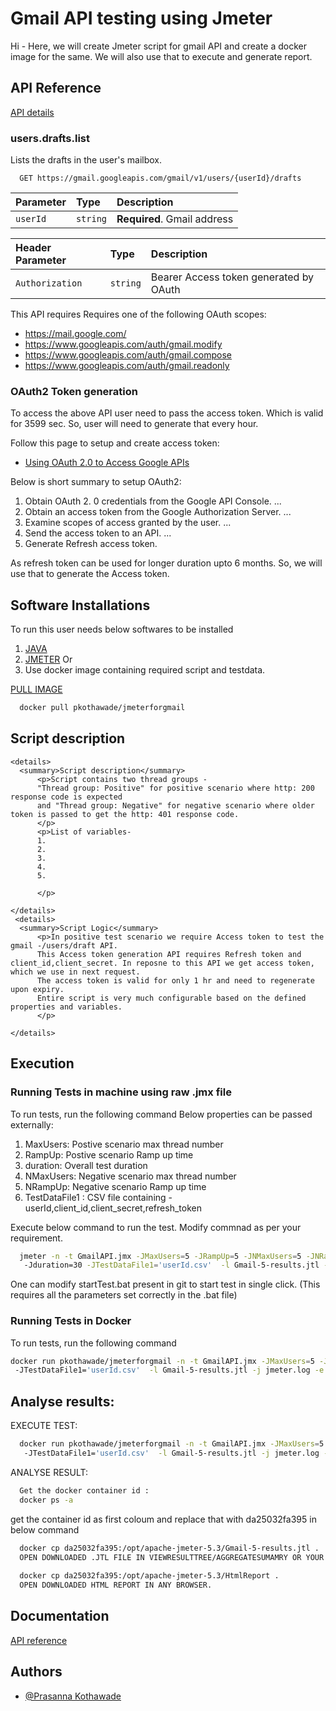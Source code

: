 
#  Gmail API testing using Jmeter

Hi - Here, we will create Jmeter script for gmail API and create a docker image for the same. We will also use that to execute and generate report.



## API Reference

[API details](https://developers.google.com/gmail/api/reference/rest/v1/users.drafts/list)

###  users.drafts.list 
Lists the drafts in the user's mailbox.
```http
  GET https://gmail.googleapis.com/gmail/v1/users/{userId}/drafts
```

| Parameter | Type     | Description                |
| :-------- | :------- | :------------------------- |
| `userId` | `string` | **Required**. Gmail address|


| Header Parameter | Type     | Description                |
| :-------- | :------- | :------------------------- |
| `Authorization` | `string` |Bearer Access token generated by OAuth|

This API requires Requires one of the following OAuth scopes:
* https://mail.google.com/
* https://www.googleapis.com/auth/gmail.modify
* https://www.googleapis.com/auth/gmail.compose
* https://www.googleapis.com/auth/gmail.readonly

### OAuth2 Token generation
To access the above API user need to pass the access token. Which is valid for 3599 sec. So, user will need to generate that every hour. 

Follow this page to setup and create access token:
* [Using OAuth 2.0 to Access Google APIs](https://developers.google.com/identity/protocols/oauth2)

Below is short summary to setup OAuth2: 
  1. Obtain OAuth 2. 0 credentials from the Google API Console. ...
  2. Obtain an access token from the Google Authorization Server. ...
  3. Examine scopes of access granted by the user. ...
  4. Send the access token to an API. ...
  5. Generate Refresh access token.
  
  As refresh token can be used for longer duration upto 6 months. So, we will use that to generate the Access token. 
  
## Software Installations

To run this user needs below softwares to be installed
1. [JAVA](https://positive-stud.medium.com/step-by-step-guide-to-install-java-on-windows-pc-c85e7778c14c) 
2. [JMETER](https://www.guru99.com/guide-to-install-jmeter.html)
Or 
1. Use docker image containing required script and testdata.  

 [PULL IMAGE](https://hub.docker.com/r/pkothawade/jmeterforgmail)
```bash
  docker pull pkothawade/jmeterforgmail
```

## Script description
    <details>
      <summary>Script description</summary>
          <p>Script contains two thread groups - 
          "Thread group: Positive" for positive scenario where http: 200 response code is expected 
          and "Thread group: Negative" for negative scenario where older token is passed to get the http: 401 response code. 
          </p>
          <p>List of variables- 
          1. 
          2. 
          3. 
          4. 
          5. 

          </p>
        
    </details>
     <details>
      <summary>Script Logic</summary>
          <p>In positive test scenario we require Access token to test the gmail -/users/draft API.
          This Access token generation API requires Refresh token and client_id,client_secret. In reposne to this API we get access token, which we use in next request.  
          The access token is valid for only 1 hr and need to regenerate upon expiry. 
          Entire script is very much configurable based on the defined properties and variables. 
          </p>
          
    </details>

## Execution
### Running Tests in machine using raw .jmx file

To run tests, run the following command
Below properties can be passed externally:
1. MaxUsers: Postive scenario max thread number
2. RampUp: Postive scenario Ramp up time
3. duration: Overall test duration
4. NMaxUsers: Negative scenario max thread number
5. NRampUp: Negative scenario Ramp up time
6. TestDataFile1 : CSV file containing - userId,client_id,client_secret,refresh_token 

Execute below command to run the test. Modify commnad as per your requirement.
```bash
  jmeter -n -t GmailAPI.jmx -JMaxUsers=5 -JRampUp=5 -JNMaxUsers=5 -JNRampUp=5
   -Jduration=30 -JTestDataFile1='userId.csv'  -l Gmail-5-results.jtl -j jmeter.log -e -o HtmlReport
```
One can modify startTest.bat present in git to start test in single click. (This requires all the parameters set correctly in the .bat file)

### Running Tests in Docker

To run tests, run the following command

```bash
docker run pkothawade/jmeterforgmail -n -t GmailAPI.jmx -JMaxUsers=5 -JRampUp=5 -JNMaxUsers=5 -JNRampUp=5 -Jduration=30
 -JTestDataFile1='userId.csv'  -l Gmail-5-results.jtl -j jmeter.log -e -o HtmlReport
```

## Analyse results:

EXECUTE TEST:
```bash
  docker run pkothawade/jmeterforgmail -n -t GmailAPI.jmx -JMaxUsers=5 -JRampUp=5 -JNMaxUsers=5 -JNRampUp=5 -Jduration=30
   -JTestDataFile1='userId.csv'  -l Gmail-5-results.jtl -j jmeter.log -e -o HtmlReport
```
ANALYSE RESULT:
```bash
  Get the docker container id :
  docker ps -a
```  
  get the container id as first coloum and replace that with da25032fa395 in below command
```bash
  docker cp da25032fa395:/opt/apache-jmeter-5.3/Gmail-5-results.jtl .
  OPEN DOWNLOADED .JTL FILE IN VIEWRESULTTREE/AGGREGATESUMAMRY OR YOUR FAVOURITE LISTENER.
  
  docker cp da25032fa395:/opt/apache-jmeter-5.3/HtmlReport .
  OPEN DOWNLOADED HTML REPORT IN ANY BROWSER. 
```
  
  
## Documentation

[API reference](https://developers.google.com/gmail/api/reference/rest/v1/users.drafts/list)

  
## Authors

- [@Prasanna Kothawade](https://github.com/kothawadeprasanna)


  